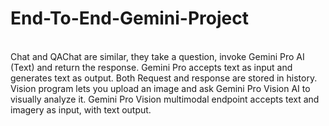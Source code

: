 # End-To-End-Gemini-Project
<br>
Chat and QAChat are similar, they take a question, invoke Gemini Pro AI (Text) and return the response. Gemini Pro accepts text as input and generates text as output. Both Request and response are stored in history.
<br>
Vision program lets you upload an image and ask Gemini Pro Vision AI to visually analyze it. Gemini Pro Vision multimodal endpoint accepts text and imagery as input, with text output. 
<br>
